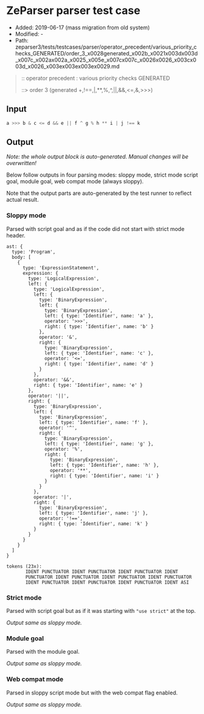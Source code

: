 # ZeParser parser test case

- Added: 2019-06-17 (mass migration from old system)
- Modified: -
- Path: zeparser3/tests/testcases/parser/operator_precedent/various_priority_checks_GENERATED/order_3_x0028generated_x002b_x0021x003dx003d_x007c_x002ax002a_x0025_x005e_x007cx007c_x0026x0026_x003cx003d_x0026_x003ex003ex003ex0029.md

> :: operator precedent : various priority checks GENERATED
>
> ::> order 3 (generated +,!==,|,**,%,^,||,&&,<=,&,>>>)

## Input

`````js
a >>> b & c <= d && e || f ^ g % h ** i | j !== k
`````

## Output

_Note: the whole output block is auto-generated. Manual changes will be overwritten!_

Below follow outputs in four parsing modes: sloppy mode, strict mode script goal, module goal, web compat mode (always sloppy).

Note that the output parts are auto-generated by the test runner to reflect actual result.

### Sloppy mode

Parsed with script goal and as if the code did not start with strict mode header.

`````
ast: {
  type: 'Program',
  body: [
    {
      type: 'ExpressionStatement',
      expression: {
        type: 'LogicalExpression',
        left: {
          type: 'LogicalExpression',
          left: {
            type: 'BinaryExpression',
            left: {
              type: 'BinaryExpression',
              left: { type: 'Identifier', name: 'a' },
              operator: '>>>',
              right: { type: 'Identifier', name: 'b' }
            },
            operator: '&',
            right: {
              type: 'BinaryExpression',
              left: { type: 'Identifier', name: 'c' },
              operator: '<=',
              right: { type: 'Identifier', name: 'd' }
            }
          },
          operator: '&&',
          right: { type: 'Identifier', name: 'e' }
        },
        operator: '||',
        right: {
          type: 'BinaryExpression',
          left: {
            type: 'BinaryExpression',
            left: { type: 'Identifier', name: 'f' },
            operator: '^',
            right: {
              type: 'BinaryExpression',
              left: { type: 'Identifier', name: 'g' },
              operator: '%',
              right: {
                type: 'BinaryExpression',
                left: { type: 'Identifier', name: 'h' },
                operator: '**',
                right: { type: 'Identifier', name: 'i' }
              }
            }
          },
          operator: '|',
          right: {
            type: 'BinaryExpression',
            left: { type: 'Identifier', name: 'j' },
            operator: '!==',
            right: { type: 'Identifier', name: 'k' }
          }
        }
      }
    }
  ]
}

tokens (23x):
       IDENT PUNCTUATOR IDENT PUNCTUATOR IDENT PUNCTUATOR IDENT
       PUNCTUATOR IDENT PUNCTUATOR IDENT PUNCTUATOR IDENT PUNCTUATOR
       IDENT PUNCTUATOR IDENT PUNCTUATOR IDENT PUNCTUATOR IDENT ASI
`````

### Strict mode

Parsed with script goal but as if it was starting with `"use strict"` at the top.

_Output same as sloppy mode._

### Module goal

Parsed with the module goal.

_Output same as sloppy mode._

### Web compat mode

Parsed in sloppy script mode but with the web compat flag enabled.

_Output same as sloppy mode._

